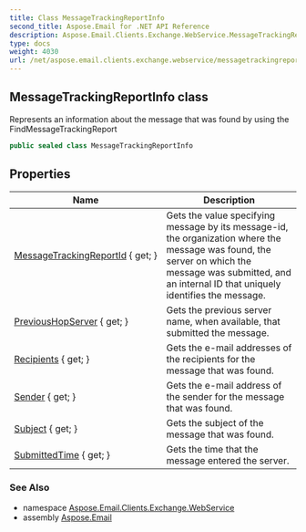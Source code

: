 ```yaml
---
title: Class MessageTrackingReportInfo
second_title: Aspose.Email for .NET API Reference
description: Aspose.Email.Clients.Exchange.WebService.MessageTrackingReportInfo class. Represents an information about the message that was found by using the FindMessageTrackingReport
type: docs
weight: 4030
url: /net/aspose.email.clients.exchange.webservice/messagetrackingreportinfo/
---
```

## MessageTrackingReportInfo class

Represents an information about the message that was found by using the FindMessageTrackingReport

```csharp
public sealed class MessageTrackingReportInfo
```

## Properties

| Name | Description |
| --- | --- |
| [MessageTrackingReportId](../../aspose.email.clients.exchange.webservice/messagetrackingreportinfo/messagetrackingreportid/) { get; } | Gets the value specifying message by its message-id, the organization where the message was found, the server on which the message was submitted, and an internal ID that uniquely identifies the message. |
| [PreviousHopServer](../../aspose.email.clients.exchange.webservice/messagetrackingreportinfo/previoushopserver/) { get; } | Gets the previous server name, when available, that submitted the message. |
| [Recipients](../../aspose.email.clients.exchange.webservice/messagetrackingreportinfo/recipients/) { get; } | Gets the e-mail addresses of the recipients for the message that was found. |
| [Sender](../../aspose.email.clients.exchange.webservice/messagetrackingreportinfo/sender/) { get; } | Gets the e-mail address of the sender for the message that was found. |
| [Subject](../../aspose.email.clients.exchange.webservice/messagetrackingreportinfo/subject/) { get; } | Gets the subject of the message that was found. |
| [SubmittedTime](../../aspose.email.clients.exchange.webservice/messagetrackingreportinfo/submittedtime/) { get; } | Gets the time that the message entered the server. |

### See Also

* namespace [Aspose.Email.Clients.Exchange.WebService](../../aspose.email.clients.exchange.webservice/)
* assembly [Aspose.Email](../../)


